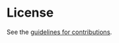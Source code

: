 # License

See the
[guidelines for contributions](https://github.com/core-wg/cf-reg-update/blob/main/CONTRIBUTING.md).
